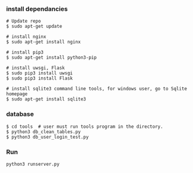 ### install dependancies

``` shell
# Update repo
$ sudo apt-get update

# install nginx
$ sudo apt-get install nginx

# install pip3
$ sudo apt-get install python3-pip

# install uwsgi, Flask
$ sudo pip3 install uwsgi
$ sudo pip3 install Flask

# install sqlite3 command line tools, for windows user, go to Sqlite homepage
$ sudo apt-get install sqlite3
```

### database
``` shell
$ cd tools  # user must run tools program in the directory.
$ python3 db_clean_tables.py
$ python3 db_user_login_test.py
```

### Run
```
python3 runserver.py
```
